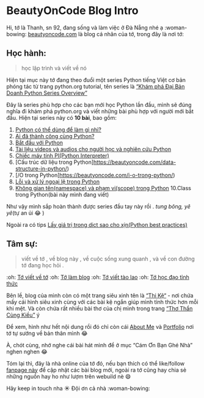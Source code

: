 # BeautyOnCode Blog Intro
Hi, tớ là Thanh, sn 92, đang sống và làm việc ở Đà Nẵng nhé ạ :woman-bowing:
[beautyoncode.com](beautyoncode.com) là blog cá nhân của tớ, trong đây là nơi tớ:

## Học hành: 

> học lập trình và viết về nó

Hiện tại mục này tớ đang theo đuổi một series Python tiếng Việt cơ bản phóng tác từ trang python.org tutorial, tên series là [“Khám phá Đại Bản Doanh Python Series Overview”](https://beautyoncode.com/dai-ban-doanh-python-series.../)

Đây là series phù hợp cho các bạn mới học Python lần đầu, mình sẽ đúng nghĩa đi khám phá python.org và viết những bài phù hợp với người mới bắt đầu. Hiện tại series này có **10 bài**, bao gồm:

1. [Python có thể dùng để làm gì nhỉ?](https://beautyoncode.com/khong-biet-python-co-the-dung.../)
2. [Ai đã thành công cùng Python?](https://beautyoncode.com/ai-da-thanh-cong-cung-python/)
3. [Bắt đầu với Python](https://beautyoncode.com/bat-dau-voi-python/)
4. [Tài liệu videos và audios cho người học và nghiên cứu Python](https://beautyoncode.com/tai-lieu-videos-va-audio-cho.../)
5. [Chiếc máy tính PI(Python Interpreter)](https://beautyoncode.com/the-python-interpreter/)
6. [Cấu trúc dữ liệu trong Python]https://beautyoncode.com/data-structure-in-python/)
7. [/O trong Python]https://beautyoncode.com/i-o-trong-python/)
8. [Lỗi và xử lý ngoại lệ trong Python](https://beautyoncode.com/loi-va-xu-ly-ngoai-le-trong-python/)
9. [Không gian tên(namespace) và phạm vi(scope) trong Python](https://beautyoncode.com/khong-gian-ten-va-pham-vi-trong.../)
10.Class trong Python(bài này mình đang viết)

Như vậy mình sắp hoàn thành được series đầu tay này rồi . *tung bông, yê yê*(tự an ủi :joy: )

Ngoài ra có tips [Lấy giá trị trong dict sao cho xịn(Python best practices)](https://beautyoncode.com/lay-gia-tri-trong-dict-best.../)

## Tâm sự: 

> viết về tớ , về blog này , về cuộc sống xung quanh , và về con đường tớ đang học hỏi .

:oh: [Tớ viết về tớ](https://beautyoncode.com/category/tam-su-mong/me/)
:oh: [Tớ làm blog](https://beautyoncode.com/category/tam-su-mong/toi-lam-blog/)
:oh: [Tớ viết tào lao](https://beautyoncode.com/category/tam-su-mong/me/)
:oh: [Tớ học đạo tỉnh thức](https://beautyoncode.com/category/toi-hoc-dao-tinh-thuc/)

Bên lề, blog của mình còn có một trang siêu xinh tên là [“Thi Kệ“](https://beautyoncode.com/thi-ke/) - nơi chứa mấy cái hình siêu xinh cùng với các bài kệ ngắn giúp mình tỉnh thức hơn mỗi khi mệt. Và còn chứa rất nhiều bài thơ của chị mình trong trang [“Thơ Thẩn Cùng Kiều”](https://beautyoncode.com/tho-than-cung-kieu/) ý

Để xem, hình như hết nội dung rồi đó chỉ còn cái [About Me](https://beautyoncode.com/about-me/) và [Portfolio](https://beautyoncode.com/me/) nơi tớ tự sướng về bản thân mình :joy:

À, chót cùng, nhớ nghe cái bài hát mình để ở mục “Cám Ơn Bạn Ghé Nhà” nghen nghen :joy:

Tóm lại thì, đây là nhà online của tớ đó, nếu bạn thích có thể like/follow [fanpage này](https://www.facebook.com/beautyoncode) để cập nhật các bài blog mới, ngoài ra tớ cũng hay chia sẻ những nguồn hay ho như lượm trên webuild nè :smile:

Hãy keep in touch nha :sunny:
Đội ơn cả nhà :woman-bowing:
